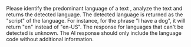 Please identify the predominant language of a text , analyze the text and returns the detected language. The detected language is returned as the "script" of the language. For instance, for the phrase "I have a dog", it will return "en" instead of "en-US". The response for languages that can't be detected is unknown. The AI response should only include the language code without additional information.